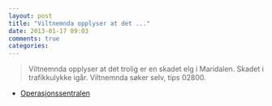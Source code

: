 ```yaml
---
layout: post
title: "Viltnemnda opplyser at det ..."
date: 2013-01-17 09:03
comments: true
categories: 
---
```

> Viltnemnda opplyser at det trolig er en skadet elg i Maridalen. Skadet i trafikkulykke igår. Viltnemnda søker selv, tips 02800. 
- [Operasjonssentralen](http://twitter.com/oslopolitiops/statuses/291817949726117889)
